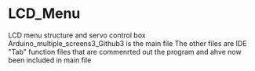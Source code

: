 # LCD_Menu
LCD menu structure and servo control box
Arduino_multiple_screens3_Github3 is the main file
The other files are IDE "Tab" function files that are commenrted out the program and ahve now been included in main file
